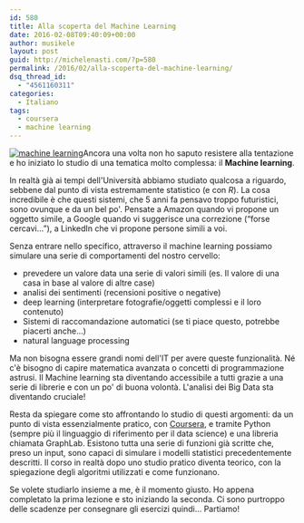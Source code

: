```yaml
---
id: 580
title: Alla scoperta del Machine Learning
date: 2016-02-08T09:40:09+00:00
author: musikele
layout: post
guid: http://michelenasti.com/?p=580
permalink: /2016/02/alla-scoperta-del-machine-learning/
dsq_thread_id:
  - "4561160311"
categories:
  - Italiano
tags:
  - coursera
  - machine learning
---
```

<a href="https://i2.wp.com/michelenasti.com/uploads/2016/02/machine-learning-e1454919682147.png" rel="attachment wp-att-582"><img class="size-full wp-image-582 aligncenter" src="https://i2.wp.com/michelenasti.com/uploads/2016/02/machine-learning-e1454919682147.png?fit=620%2C547" alt="machine learning" srcset="https://i2.wp.com/michelenasti.com/uploads/2016/02/machine-learning-e1454919682147.png?w=620 620w, https://i2.wp.com/michelenasti.com/uploads/2016/02/machine-learning-e1454919682147.png?resize=300%2C265 300w" sizes="(max-width: 620px) 100vw, 620px" data-recalc-dims="1" /></a>Ancora una volta non ho saputo resistere alla tentazione e ho iniziato lo studio di una tematica molto complessa: il **Machine learning**.

In realtà già ai tempi dell'Università abbiamo studiato qualcosa a riguardo, sebbene dal punto di vista estremamente statistico (e con _R_). La cosa incredibile è che questi sistemi, che 5 anni fa pensavo troppo futuristici, sono ovunque e da un bel po'. Pensate a Amazon quando vi propone un oggetto simile, a Google quando vi suggerisce una correzione (&#8220;forse cercavi...&#8221;), a LinkedIn che vi propone persone simili a voi.

Senza entrare nello specifico, attraverso il machine learning possiamo simulare una serie di comportamenti del nostro cervello:

  * prevedere un valore data una serie di valori simili (es. Il valore di una casa in base al valore di altre case)
  * analisi dei sentimenti (recensioni positive o negative)
  * deep learning (interpretare fotografie/oggetti complessi e il loro contenuto)
  * Sistemi di raccomandazione automatici (se ti piace questo, potrebbe piacerti anche...)
  * natural language processing

Ma non bisogna essere grandi nomi dell'IT per avere queste funzionalità. Né c'è bisogno di capire matematica avanzata o concetti di programmazione astrusi. Il Machine learning sta diventando accessibile a tutti grazie a una serie di librerie e con un po' di buona volontà. L'analisi dei Big Data sta diventando cruciale!

Resta da spiegare come sto affrontando lo studio di questi argomenti: da un punto di vista essenzialmente pratico, con [Coursera](https://www.coursera.org/learn/ml-foundations/home/welcome), e tramite Python (sempre più il linguaggio di riferimento per il data science) e una libreria chiamata GraphLab. Esistono tutta una serie di funzioni già scritte che, preso un input, sono capaci di simulare i modelli statistici precedentemente descritti. Il corso in realtà dopo uno studio pratico diventa teorico, con la spiegazione degli algoritmi utilizzati e come funzionano.

Se volete studiarlo insieme a me, è il momento giusto. Ho appena completato la prima lezione e sto iniziando la seconda. Ci sono purtroppo delle scadenze per consegnare gli esercizi quindi... Partiamo!